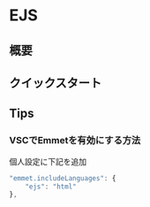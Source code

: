 # EJS

## 概要

## クイックスタート

## Tips

### VSCでEmmetを有効にする方法

個人設定に下記を追加

```javascript
"emmet.includeLanguages": {
    "ejs": "html"
},
```